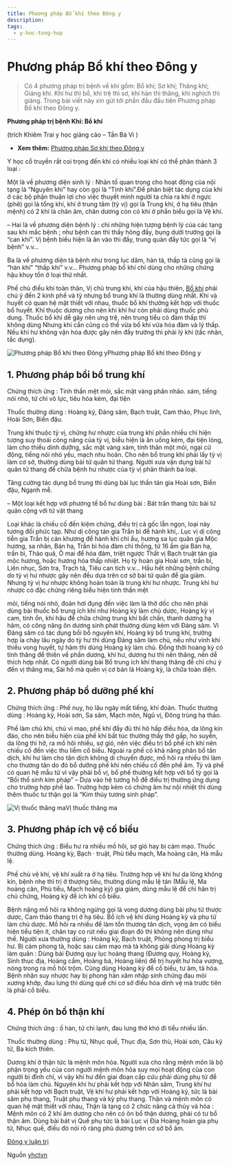 ```yaml
---
title: Phương pháp Bổ khí theo Đông y
description: 
tags:
  - y-hoc-tong-hop
---
```


# Phương pháp Bổ khí theo Đông y 

> Có 4 phương pháp trị bệnh về khí gồm: Bổ khí; Sơ khí; Thăng khí; Giáng khí. Khí hư thì bổ, khí trệ thì sơ, khí hàn thì thăng, khí nghịch thì giáng. Trong bài viết này xin gửi tới phần đầu đầu tiên Phương pháp Bổ khí theo Đông y.


**Phương pháp trị bệnh Khí: Bổ khí**


(trích Khiêm Trai y học giảng cảo – Tần Bá Vi )


* **Xem thêm:** [Phương pháp Sơ khí theo Đông y](/yhctvn/phuong-phap-so-khi-theo-dong-y)


Y học cổ truyền rất coi trọng đến khí có nhiều loại khí có thể phân thành 3 loại :


Một là về phương diện sinh lý : Nhân tố quan trọng cho hoạt động của nội tạng là “Nguyên khí” hay còn gọi là “Tinh khí”.Để phân biệt tác dụng của khí ở các bộ phận thuận lợi cho việc thuyết minh người ta chia ra khí ở ngực (phê) gọi là tổng khí, khí ở trung tâm (tỳ vị) gọi là Trung khí, ở hạ tiêu (thận mệnh) có 2 khí là chân âm, chân dương còn có khí ở phần biểu gọi là Vệ khí.


– Hai là về phương diện bệnh lý : chỉ những hiện tượng bệnh lý của các tạng sau khi mắc bệnh ; như bệnh can thì thấy hông đầy, bụng dưới trướng gọi là “can khí”. Vị bệnh biểu hiện là ăn vào thì đầy, trung quản đầy tức gọi là “vị bệnh” v.v…


Ba là về phương diện tà bệnh như trong lục dâm, hàn tà, thấp tà cũng gọi là “hàn khí” “thấp khí” v.v… Phương pháp bổ khí chỉ dùng cho những chứng hậu khuy tổn ở loại thứ nhất.





Phế chủ điều khí toàn thân, Vị chủ trung khí, khí của hậu thiên, [Bổ khí](/yhctvn/dai-cuong-thuoc-bo-dong-y/#C-Thuoc-Bo-khi) phải chú ý đến 2 kinh phế và tỳ nhưng bổ trung khí là thường dùng nhất. Khí và huyết có quan hệ mật thiết với nhau, thuốc bổ khí thường kết hợp với thuốc bổ huyết. Khí thuộc dương cho nên khi khí hư còn phải dùng thuốc phù dung. Thuốc bổ khí dễ gây nên ưng trệ, nên trung tiểu có đàm thấp thì không dùng Nhưng khi cần cũng có thể vừa bổ khí vừa hóa đàm và lý thấp. Nếu khí hư không vận hóa được gây nên đầy trướng thì phải lý khí (tắc nhân, tắc dụng).


![Phương pháp Bổ khí theo Đông y](/imgs/yhctvn/Phuong-phap-Bo-khi-theo-Dong-y.jpg)Phương pháp Bổ khí theo Đông y


## **1. Phương pháp bồi bổ trung khí**


Chứng thích ứng : Tinh thần mệt mỏi, sắc mặt vàng phân nhão. xám, tiếng nói nhỏ, tứ chi vô lực, tiêu hóa kém, đại tiện


Thuốc thường dùng : Hoàng kỳ, Đảng sâm, Bạch truật, Cam thảo, Phục linh, Hoài Sơn, Biển đậu.


Trung khí thuộc tỳ vị, chứng hư nhược của trung khí phần nhiều chỉ hiện tượng suy thoái công năng của tỳ vị, biểu hiện là ăn uống kém, đại tiện lỏng, làm cho thiếu dinh dưỡng, sắc mặt vàng xám, tính thân một mỏi, ngại cử động, tiếng nói nhỏ yếu, mạch nhu hoãn. Cho nên bổ trung khí phải lấy tỳ vị làm cơ sở, thường dùng bài tứ quân tử thang. Người xưa vận dụng bài tứ quân tử thang để chữa bệnh hư nhược của tỳ vị phân thành ba loại.


Tăng cường tác dụng bổ trung thì dùng bài lục thần tán gia Hoài sơn, Biển đậu, Ngạnh mễ.


– Một loại kết hợp với phương tế bổ hư dùng bài : Bát trân thang tức bài tứ quân cộng với tứ vật thang


Loại khác là chiếu cố đến kiệm chứng, điều trị cả gốc lẫn ngọn, loại này tương đối phức tạp. Như dị công tán gia Trần bì để hành khí,. Lục vị dị công tiễn gia Trần bị cán khương để hành khí chỉ ẩu, hương sa lục quân gia Mộc hương, sa nhân, Bán hạ, Trần bì hóa đàm chỉ thống, tứ 16 ẩm gia Bán hạ, trần bì, Thảo quả, Ô mai để hóa đảm, triệt ngược Thất vị Bạch truật tán gia mộc hương, hoặc hương hóa thấp nhiệt. Họ tỳ hoàn gia Hoài sơn, trần bì, Liên nhục, Sơn tra, Trạch tả, Tiêu can tích v.v… Hầu hết những bệnh chứng do tỳ vị hư nhược gây nên đều dựa trên cơ sở bài tứ quân để gia giảm. Nhưng tỳ vị hư nhược không hoàn toàn là trung khí hư nhược. Trung khí hư nhược có đặc chứng riêng biểu hiện tinh thần mệt


mỏi, tiếng nói nhỏ, đoản hơi đụng đến việc làm là thở dốc cho nên phải dùng bài thuốc bổ trung ích khí như Hoàng kỳ làm chủ dược, Hoàng kỳ vị cam, tính ổn, khí hậu để chữa chứng trung khí bất chấn, thanh dương hạ hãm, có công năng ôn dương sinh phát thường dùng kèm với Đảng sâm. Vì Đảng sâm có tác dụng bồi bổ nguyên khí, Hoàng kỳ bổ trung khí, trường hợp ỉa chảy lâu ngày do tỳ hư thì dùng Đảng sâm làm chủ, nếu như vinh khí thiếu vong huyết, tự hãm thì dùng Hoàng kỳ làm chủ. Đồng thời hoàng kỳ có tính thăng để thiên về phần dương, khí hư, dương hư thì nên thăng, nên dễ thích hợp nhất. Có người dùng bài Bổ trung ích khí thang thăng đề chỉ chú ý đến vị thăng ma, Sài hồ mà quên vị cơ bản là Hoàng kỳ, là chữa toàn diện.


## **2. Phương pháp bổ dưỡng phế khí**


Chứng thích ứng : Phế nuy, ho lâu ngày mất tiếng, khí đoản. Thuốc thường dùng : Hoàng kỳ, Hoài sơn, Sa sâm, Mạch môn, Ngũ vị, Đông trùng hạ thảo.


Phế làm chủ khí, chủ vì mao, phế khí đầy đủ thì hô hấp điều hòa, da lông kín đáo, cho nên biểu hiện của phế khí bất túc thường thấy thở gấp, ho suyễn, da lông thì hở, ra mồ hôi nhiều, sợ gió, nên việc điều trị bổ phế ích khí nên chiếu cố đến việc thu liễm cố biểu. Ngoài ra phế có khả năng phân bổ tân dịch, khí hư làm cho tân dịch không di chuyển được, mồ hôi ra nhiều thì làm cho thương tân do đó bổ dưỡng phế khí nên chiếu cố đến phế âm. Tỳ và phế có quan hệ mẫu tử vì vậy phải bổ vị, bổ phế thường kết hợp với bổ tỳ gọi là “Bồi thổ sinh kim pháp” – Dựa vào hệ tương hỗ để điều trị thường ứng dụng cho trường hợp phế lao. Trường hợp kèm có chứng âm hư nội nhiệt thì dùng thêm thuốc tư thận gọi là “Kim thủy tương sinh pháp”.


![Vị thuốc thăng ma](/imgs/yhctvn/Vi-thuoc-thang-ma-e1644825160957.jpg)Vị thuốc thăng ma


## **3. Phương pháp ích vệ cố biểu**


Chứng thích ứng : Biểu hư ra nhiều mồ hôi, sợ gió hay bị cảm mạo. Thuốc thường dùng. Hoàng kỳ, Bạch · truật, Phù tiểu mạch, Ma hoàng căn, Hà mẫu lệ.


Phế chủ vệ khí, vệ khí xuất ra ở hạ tiêu. Trường hợp vệ khí hư da lông không kín, bệnh nhẹ thì trị ở thượng tiêu, thường dùng mẫu lệ tán (Mẫu lệ, Ma hoàng căn, Phù tiểu, Mạch hoàng kỳ) gia giảm, dùng mẫu lệ để chỉ hãn trị chủ chứng, Hoàng kỳ để ích khí cố biểu.


Bệnh nặng mồ hôi ra không ngừng gọi là vong dương dùng bài phụ tử thược dược, Cam thảo thang trị ở hạ tiêu. Bổ ích vệ khí dùng Hoàng kỳ và phụ tử làm chủ dược. Mồ hôi ra nhiều để làm tổn thương tân dịch, vọng âm có biểu hiện tiểu tiện ít, chân tay co rút nếu giai đoạn đó thì không nên dùng như thế. Người xưa thường dùng : Hoàng kỳ, Bạch truật, Phòng phong trị biểu hư. Bị cảm phong tà, hoặc sau cảm mạo mà tà không giải dùng Hoàng kỳ làm quân : Dùng bài Đương quy lục hoàng thang (Đương quy, Hoàng kỳ, Sinh thục địa, Hoàng cầm, Hoàng bá, Hoàng liên) để trị huyết hư hỏa vượng, nóng trong ra mồ hôi trộm. Cũng dùng Hoàng kỳ để cố biểu, tư âm, tả hỏa. Bệnh nhân suy nhược hay bị phong hàn xâm nhập sinh chứng đau mỏi xương khớp, đau lưng thì dùng quế chi cơ sở điều hòa dinh vệ mà trước tiên là phải cổ biểu.


## **4. Phép ôn bổ thận khí**


Chứng thích ứng : ố hàn, tứ chi lạnh, đau lưng thở khó đi tiểu nhiều lần.


Thuốc thường dùng : Phụ tử, Nhục quế, Thục địa, Sơn thù, Hoài sơn, Câu kỷ tử, Ba kích thiên.


Dương khí ở thận tức là mệnh môn hỏa. Người xưa cho rằng mệnh môn là bộ phận trọng yếu của con người mệnh môn hỏa suy mọi hoạt động của con người bị đình chỉ, vì vậy khí hư đến giai đoạn cấp cứu phải dùng phụ tử để bổ hỏa làm chủ. Nguyên khí hư phải kết hợp với Nhân sâm, Trung khí hư phải kết hợp với Bạch truật, Vệ khí hư phải kết hợp với Hoàng kỳ, tức là bài sâm phụ thang, Truật phụ thang và kỳ phụ thang. Thận và mệnh môn có quan hệ mật thiết với nhau, Thận là tạng có 2 chức năng cả thủy và hỏa : Mệnh môn có 2 khí âm dương cho nên có ôn bổ thận dương, phải có tư bổ thận âm. Dùng bài bát vị Quế phụ tức là bài Lục vị Địa Hoàng hoàn gia phụ tử, Nhục quế, điều đó nói rõ ràng phù dương trên cơ sở bổ âm.





[Đông y luận trị](/yhctvn/tag/dong-y-luan-tri)

Nguồn [yhctvn](https://yhctvn.com/phuong-phap-bo-khi-theo-dong-y/)
